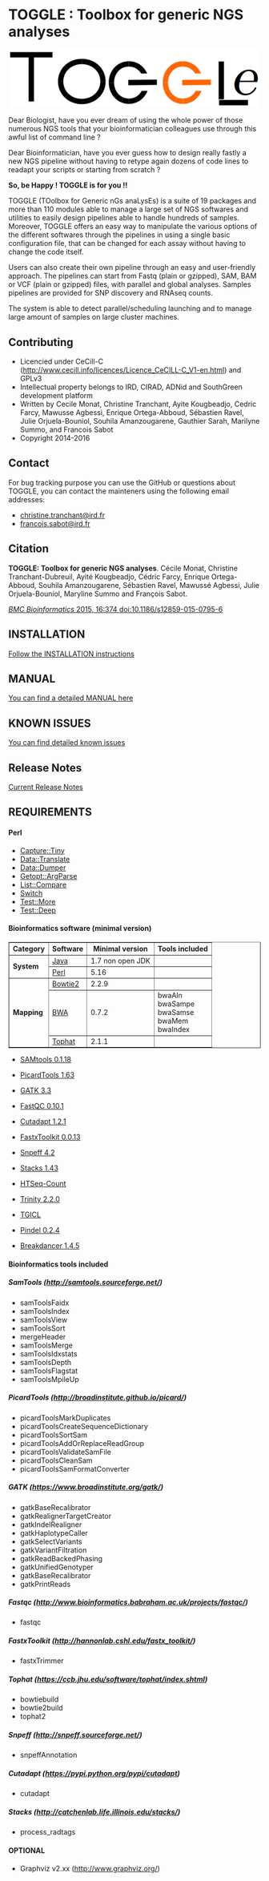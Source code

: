 TOGGLE : Toolbox for generic NGS analyses
===========

![TOGGLE Logo](./docs/images/toggleLogo.png)

Dear Biologist, have you ever dream of using the whole power of those numerous NGS tools that your bioinformatician colleagues use through this awful list of command line ?

Dear Bioinformatician, have you ever guess how to design really fastly a new NGS pipeline without having to retype again dozens of code lines to readapt your scripts or starting from scratch ?

**So, be Happy ! TOGGLE is for you !!**

TOGGLE (TOolbox for Generic nGs anaLysEs) is a suite of 19 packages and more than 110 modules able to manage a large set of NGS softwares
and utilities to easily design pipelines able to handle hundreds of samples. Moreover, TOGGLE offers an easy way to manipulate the various
options of the different softwares through the pipelines in using a single basic configuration file, that can be changed for each assay without
having to change the code itself.

Users can also create their own pipeline through an easy and user-friendly approach. The pipelines can start from Fastq (plain or gzipped), SAM, BAM or VCF (plain or gzipped) files, with parallel and global analyses. Samples pipelines are provided for SNP discovery and RNAseq counts.

The system is able to detect parallel/scheduling launching and to manage large amount of samples on large cluster machines.


##  Contributing

* Licencied under CeCill-C (http://www.cecill.info/licences/Licence_CeCILL-C_V1-en.html) and GPLv3
* Intellectual property belongs to IRD, CIRAD, ADNid and SouthGreen development platform
* Written by Cecile Monat, Christine Tranchant, Ayite Kougbeadjo, Cedric Farcy, Mawusse Agbessi, Enrique Ortega-Abboud, Sébastien Ravel, Julie Orjuela-Bouniol, Souhila Amanzougarene, Gauthier Sarah, Marilyne Summo, and Francois Sabot
* Copyright 2014-2016

## Contact

For bug tracking purpose you can use the GitHub or questions about TOGGLE, you can contact the mainteners using the following email addresses:

* christine.tranchant@ird.fr
* francois.sabot@ird.fr

##  Citation
**TOGGLE: Toolbox for generic NGS analyses**. Cécile Monat, Christine Tranchant-Dubreuil, Ayité Kougbeadjo, Cédric Farcy, Enrique
Ortega-Abboud, Souhila Amanzougarene, Sébastien Ravel, Mawussé Agbessi, Julie Orjuela-Bouniol, Maryline Summo and François Sabot.

[*BMC Bioinformatics* 2015, 16:374  doi:10.1186/s12859-015-0795-6][paperLink]

##  INSTALLATION

[Follow the INSTALLATION instructions][installLink]

## MANUAL

[You can find a detailed MANUAL here][manualLink]

## KNOWN ISSUES

[You can find detailed known issues][knownIssues]

## Release Notes

[Current Release Notes][releaseLink]

## REQUIREMENTS

#### Perl

* [Capture::Tiny](http://search.cpan.org/~dagolden/Capture-Tiny-0.30/lib/Capture/Tiny.pm)
* [Data::Translate](http://search.cpan.org/~davieira/Data_Translate-0.3/Translate.pm)
* [Data::Dumper](http://search.cpan.org/~smueller/Data-Dumper-2.154/Dumper.pm)
* [Getopt::ArgParse](http://search.cpan.org/~mytram/Getopt-ArgParse-1.0.2/lib/Getopt/ArgParse.pm)
* [List::Compare](http://search.cpan.org/~jkeenan/List-Compare-0.53/lib/List/Compare.pm)
* [Switch](https://metacpan.org/pod/Switch)
* [Test::More](http://search.cpan.org/~exodist/Test-Simple-1.001014/lib/Test/More.pm)
* [Test::Deep](http://search.cpan.org/~rjbs/Test-Deep-0.119/lib/Test/Deep.pm)

#### Bioinformatics software (minimal version)

<table border="1" cellpadding="5" cellspacing="1">
<thead>
<tr>
	<th> Category        </th>
	<th> Software        </th>
	<th> Minimal version </th>
	<th> Tools included  </th>
</tr>
</thead>
<tbody>
<tr>
	<td rowspan="2"> <b>System<b>   </td>
	<td> <a href="https://www.java.com">Java</a></td>
	<td>1.7 non open JDK</td>
	<td></td>
</tr>
<tr>
	<td> <a href="https://www.perl.org/">Perl</a></td>
	<td>5.16</td>
	<td></td>
</tr>
<tr>
	<td rowspan="3"> <b>Mapping<b> </td>
	<td> <a href="http://bowtie-bio.sourceforge.net/bowtie2/index.shtml">Bowtie2</a></td>
	<td>2.2.9</td>
	<td></td>
</tr>
<tr>
	<td> <a href="http://bio-bwa.sourceforge.net/">BWA</a></td>
	<td>0.7.2</td>
	<td> bwaAln </br> bwaSampe </br> bwaSamse </br> bwaMem </br> bwaIndex</td>
</tr>
	<td> <a href="https://ccb.jhu.edu/software/tophat/index.shtml">Tophat</a></td>
	<td>2.1.1</td>
	<td></td>
</tr>
</tbody>
</table>


* [SAMtools 0.1.18](http://samtools.sourceforge.net/)
* [PicardTools 1.63](http://broadinstitute.github.io/picard/)
* [GATK 3.3](https://www.broadinstitute.org/gatk/)
* [FastQC 0.10.1](http://www.bioinformatics.babraham.ac.uk/projects/fastqc/)
* [Cutadapt 1.2.1](https://pypi.python.org/pypi/cutadapt)
* [FastxToolkit 0.0.13](http://hannonlab.cshl.edu/fastx_toolkit/)

* [Snpeff 4.2](http://snpeff.sourceforge.net/)
* [Stacks 1.43](http://catchenlab.life.illinois.edu/stacks/)
* [HTSeq-Count](http://www-huber.embl.de/HTSeq/doc/count.html)
* [Trinity 2.2.0](https://github.com/trinityrnaseq/trinityrnaseq/wiki)
* [TGICL](https://sourceforge.net/projects/tgicl/files/)
* [Pindel 0.2.4](http://gmt.genome.wustl.edu/packages/pindel/)
* [Breakdancer 1.4.5](http://breakdancer.sourceforge.net/)
#### Bioinformatics tools included


##### SamTools (http://samtools.sourceforge.net/)

- samToolsFaidx
- samToolsIndex
- samToolsView
- samToolsSort
- mergeHeader
- samToolsMerge
- samToolsIdxstats
- samToolsDepth
- samToolsFlagstat
- samToolsMpileUp

##### PicardTools (http://broadinstitute.github.io/picard/)

- picardToolsMarkDuplicates
- picardToolsCreateSequenceDictionary
- picardToolsSortSam
- picardToolsAddOrReplaceReadGroup
- picardToolsValidateSamFile
- picardToolsCleanSam
- picardToolsSamFormatConverter


##### GATK (https://www.broadinstitute.org/gatk/)

- gatkBaseRecalibrator
- gatkRealignerTargetCreator
- gatkIndelRealigner
- gatkHaplotypeCaller
- gatkSelectVariants
- gatkVariantFiltration
- gatkReadBackedPhasing
- gatkUnifiedGenotyper
- gatkBaseRecalibrator
- gatkPrintReads

##### Fastqc (http://www.bioinformatics.babraham.ac.uk/projects/fastqc/)

- fastqc

##### FastxToolkit (http://hannonlab.cshl.edu/fastx_toolkit/)

- fastxTrimmer

##### Tophat (https://ccb.jhu.edu/software/tophat/index.shtml)

- bowtiebuild
- bowtie2build
- tophat2

##### Snpeff (http://snpeff.sourceforge.net/)

- snpeffAnnotation

##### Cutadapt (https://pypi.python.org/pypi/cutadapt)

- cutadapt

##### Stacks (http://catchenlab.life.illinois.edu/stacks/)

- process_radtags

#### OPTIONAL
- Graphviz v2.xx (http://www.graphviz.org/)



[paperLink]:http://www.biomedcentral.com/1471-2105/16/374
[installLink]:https://github.com/SouthGreenPlatform/TOGGLE/blob/master/docs/INSTALL.md
[manualLink]:https://github.com/SouthGreenPlatform/TOGGLE/blob/master/docs/MANUAL.md
[knownIssues]:https://github.com/SouthGreenPlatform/TOGGLE-DEV/blob/master/docs/KnownIssues.md
[releaseLink]:https://github.com/SouthGreenPlatform/TOGGLE/blob/master/docs/ReleaseNotes.md
